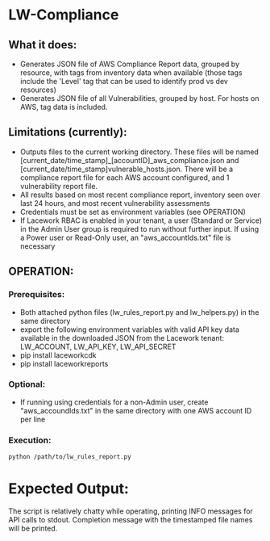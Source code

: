# LW-Compliance
## What it does:
* Generates JSON file of AWS Compliance Report data, grouped by resource, with tags from inventory data when available (those tags include the 'Level' tag that can be used to identify prod vs dev resources)
* Generates JSON file of all Vulnerabilities, grouped by host. For hosts on AWS, tag data is included.

## Limitations (currently):
* Outputs files to the current working directory. These files will be named 
  [current_date/time_stamp]_[accountID]_aws_compliance.json and [current_date/time_stamp]vulnerable_hosts.json.
  There will be a compliance report file for each AWS account configured, and 1 vulnerability report file.
* All results based on most recent compliance report, inventory seen over last 24 hours, and most recent vulnerability assessments
* Credentials must be set as environment variables (see OPERATION)
* If Lacework RBAC is enabled in your tenant, a user (Standard or Service) in the Admin User group is required to run
  without further input. If using a Power user or Read-Only user, an "aws_accountIds.txt" file is necessary

## OPERATION:

### Prerequisites:
* Both attached python files (lw_rules_report.py and lw_helpers.py) in the same directory
* export the following environment variables with valid API key data available in the downloaded JSON from the 
  Lacework tenant: LW_ACCOUNT, LW_API_KEY, LW_API_SECRET
* pip install laceworkcdk
* pip install laceworkreports

### Optional:
* If running using credentials for a non-Admin user, create "aws_accoundIds.txt" in the same directory with one AWS
  account ID per line

### Execution:
`python /path/to/lw_rules_report.py`

# Expected Output:
The script is relatively chatty while operating, printing INFO messages for API calls to stdout.
Completion message with the timestamped file names will be printed.